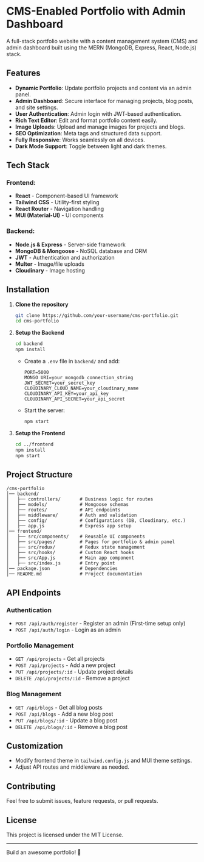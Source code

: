 # CMS-Enabled Portfolio with Admin Dashboard

A full-stack portfolio website with a content management system (CMS) and admin dashboard built using the MERN (MongoDB, Express, React, Node.js) stack.

## Features
- **Dynamic Portfolio**: Update portfolio projects and content via an admin panel.
- **Admin Dashboard**: Secure interface for managing projects, blog posts, and site settings.
- **User Authentication**: Admin login with JWT-based authentication.
- **Rich Text Editor**: Edit and format portfolio content easily.
- **Image Uploads**: Upload and manage images for projects and blogs.
- **SEO Optimization**: Meta tags and structured data support.
- **Fully Responsive**: Works seamlessly on all devices.
- **Dark Mode Support**: Toggle between light and dark themes.

## Tech Stack
### Frontend:
- **React** - Component-based UI framework
- **Tailwind CSS** - Utility-first styling
- **React Router** - Navigation handling
- **MUI (Material-UI)** - UI components

### Backend:
- **Node.js & Express** - Server-side framework
- **MongoDB & Mongoose** - NoSQL database and ORM
- **JWT** - Authentication and authorization
- **Multer** - Image/file uploads
- **Cloudinary** - Image hosting

## Installation

1. **Clone the repository**
   ```sh
   git clone https://github.com/your-username/cms-portfolio.git
   cd cms-portfolio
   ```

2. **Setup the Backend**
   ```sh
   cd backend
   npm install
   ```
   - Create a `.env` file in `backend/` and add:
     ```env
     PORT=5000
     MONGO_URI=your_mongodb_connection_string
     JWT_SECRET=your_secret_key
     CLOUDINARY_CLOUD_NAME=your_cloudinary_name
     CLOUDINARY_API_KEY=your_api_key
     CLOUDINARY_API_SECRET=your_api_secret
     ```
   - Start the server:
     ```sh
     npm start
     ```

3. **Setup the Frontend**
   ```sh
   cd ../frontend
   npm install
   npm start
   ```

## Project Structure
```
/cms-portfolio
│── backend/
│   ├── controllers/       # Business logic for routes
│   ├── models/            # Mongoose schemas
│   ├── routes/            # API endpoints
│   ├── middleware/        # Auth and validation
│   ├── config/            # Configurations (DB, Cloudinary, etc.)
│   ├── app.js             # Express app setup
│── frontend/
│   ├── src/components/    # Reusable UI components
│   ├── src/pages/         # Pages for portfolio & admin panel
│   ├── src/redux/         # Redux state management
│   ├── src/hooks/         # Custom React hooks
│   ├── src/App.js         # Main app component
│   ├── src/index.js       # Entry point
│── package.json           # Dependencies
│── README.md              # Project documentation
```

## API Endpoints

### Authentication
- `POST /api/auth/register` - Register an admin (First-time setup only)
- `POST /api/auth/login` - Login as an admin

### Portfolio Management
- `GET /api/projects` - Get all projects
- `POST /api/projects` - Add a new project
- `PUT /api/projects/:id` - Update project details
- `DELETE /api/projects/:id` - Remove a project

### Blog Management
- `GET /api/blogs` - Get all blog posts
- `POST /api/blogs` - Add a new blog post
- `PUT /api/blogs/:id` - Update a blog post
- `DELETE /api/blogs/:id` - Remove a blog post

## Customization
- Modify frontend theme in `tailwind.config.js` and MUI theme settings.
- Adjust API routes and middleware as needed.

## Contributing
Feel free to submit issues, feature requests, or pull requests.

## License
This project is licensed under the MIT License.

---

Build an awesome portfolio! 🚀

